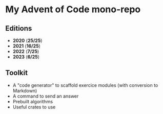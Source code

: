 # My Advent of Code mono-repo

## Editions

- **2020** (**25/25**)
- **2021** (**16/25**)
- **2022** (**7/25**)
- **2023** (**6/25**)

## Toolkit

- A "code generator" to scaffold exercice modules (with conversion to Markdown)
- A command to send an answer
- Prebuilt algorithms
- Useful crates to use
